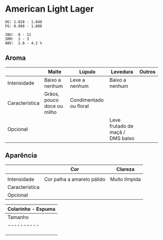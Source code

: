 # American Light Lager

```
OG: 1.028 - 1.040
FG: 0.998 - 1.008

IBU:  8 - 12
SRM:  2 - 3
ABV:  2.8 - 4.2 %
```

## Aroma

|               |Malte                      |Lúpulo                 |Levedura                          |Outros |
|---------------|---------------------------|-----------------------|----------------------------------|-------|
|Intensidade    |Baixo a nenhum             |Leve a nenhum          |Baixo a nenhum                    |       |
|Característica |Grãos, pouco doce ou milho |Condimentado ou floral |                                  |       |
|Opcional       |                           |                       | Leve frutado de maçã / DMS baixo |       |


## Aparência

|               |Cor                        |Clareza                |
|---------------|---------------------------|-----------------------|
|               |                           |                       |
|Intensidade    |Cor palha a amarelo pálido |Muito límpida          |
|Característica |                           |                       |
|Opcional       |                           |                       |

|Colarinho - Espuma                           |
|---------------------------------------------|
|Tamanho   |Cor           |Persistência       |
|----------|--------------|-------------------|
|          |Branca        |Raramente persiste | 
|          |              |                   |
|          |              |                   |
